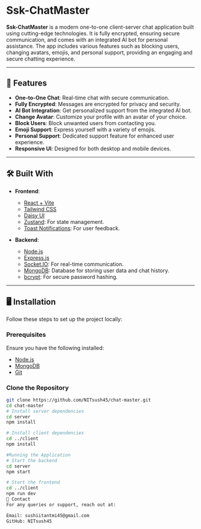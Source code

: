 # Ssk-ChatMaster

**Ssk-ChatMaster** is a modern one-to-one client-server chat application built using cutting-edge technologies. It is fully encrypted, ensuring secure communication, and comes with an integrated AI bot for personal assistance. The app includes various features such as blocking users, changing avatars, emojis, and personal support, providing an engaging and secure chatting experience.

---

## 🚀 Features

- **One-to-One Chat**: Real-time chat with secure communication.
- **Fully Encrypted**: Messages are encrypted for privacy and security.
- **AI Bot Integration**: Get personalized support from the integrated AI bot.
- **Change Avatar**: Customize your profile with an avatar of your choice.
- **Block Users**: Block unwanted users from contacting you.
- **Emoji Support**: Express yourself with a variety of emojis.
- **Personal Support**: Dedicated support feature for enhanced user experience.
- **Responsive UI**: Designed for both desktop and mobile devices.

---

## 🛠️ Built With

- **Frontend**:  
  - [React + Vite](https://vitejs.dev/)  
  - [Tailwind CSS](https://tailwindcss.com/)  
  - [Daisy UI](https://daisyui.com/)  
  - [Zustand](https://zustand-demo.pmnd.rs/): For state management.
  - [Toast Notifications](https://fkhadra.github.io/react-toastify/): For user feedback.

- **Backend**:  
  - [Node.js](https://nodejs.org/)  
  - [Express.js](https://expressjs.com/)  
  - [Socket.IO](https://socket.io/): For real-time communication.  
  - [MongoDB](https://www.mongodb.com/): Database for storing user data and chat history.  
  - [bcrypt](https://www.npmjs.com/package/bcrypt): For secure password hashing.

---

## 🖥️ Installation

Follow these steps to set up the project locally:

### Prerequisites
Ensure you have the following installed:
- [Node.js](https://nodejs.org/)
- [MongoDB](https://www.mongodb.com/)
- [Git](https://git-scm.com/)

### Clone the Repository
```bash
git clone https://github.com/NITsush45/chat-master.git
cd chat-master
# Install server dependencies
cd server
npm install

# Install client dependencies
cd ../client
npm install

#Running the Application
# Start the backend
cd server
npm start

# Start the frontend
cd ../client
npm run dev
🌟 Contact
For any queries or support, reach out at:

Email: sushiitantmi45@gmail.com
GitHub: NITsush45
